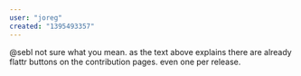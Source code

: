 ```yaml
---
user: "joreg"
created: "1395493357"
---
```


@sebl not sure what you mean. as the text above explains there are already flattr buttons on the contribution pages. even one per release.
